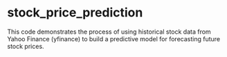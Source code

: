 # stock_price_prediction
This code demonstrates the process of using historical stock data from Yahoo Finance (yfinance) to build a predictive model for forecasting future stock prices.
